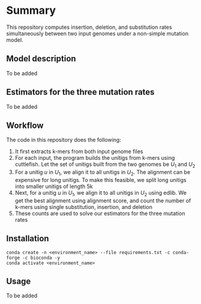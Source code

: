 # Summary
This repository computes insertion, deletion, and substitution rates simultaneously between two input genomes under a non-simple mutation model. 

## Model description
To be added

## Estimators for the three mutation rates
To be added

## Workflow
The code in this repository does the following:

1. It first extracts k-mers from both input genome files
2. For each input, the program builds the unitigs from k-mers using cuttlefish. Let the set of unitigs built from the two genomes be $U_1$ and $U_2$
3. For a unitig $u$ in $U_1$, we align it to all unitigs in $U_2$. The alignment can be expensive for long unitigs. To make this feasible, we split long unitigs into smaller unitigs of length 5k
4. Next, for a unitig $u$ in $U_1$, we align it to all unitigs in $U_2$ using edlib. We get the best alignment using alignment score, and count the number of k-mers using single substitution, insertion, and deletion
5. These counts are used to solve our estimators for the three mutation rates

## Installation
```
conda create -n <environment_name> --file requirements.txt -c conda-forge -c bioconda -y
conda activate <environment_name>
```


## Usage
To be added